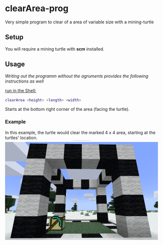 # clearArea-prog

Very simple program to clear of a area of variable size with a mining-turtle

## Setup
You will require a mining turtle with __scm__ installed.

## Usage
_Writing out the programm without the agruments provides the following instructions as well_

<u>run in the Shell:</u>

```lua
clearArea <height> <length> <width>
```

Starts at the bottom right corner of the area (facing the turtle).

### Example
In this example, the turtle would clear the marked 4 x 4 area, starting at the turtles' location.
![Clearing Area](ExampleScreenshot.png)
